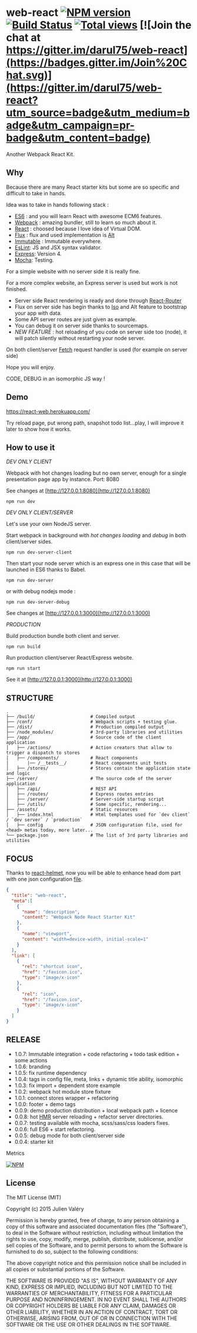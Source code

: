 web-react [![NPM version](https://badge.fury.io/js/web-react.png)](http://badge.fury.io/js/web-react) [![Build Status](https://travis-ci.org/darul75/web-react.png?branch=master)](https://travis-ci.org/darul75/web-react) [![Total views](https://sourcegraph.com/api/repos/github.com/darul75/web-react/counters/views.png)](https://sourcegraph.com/github.com/darul75/web-react) [![Join the chat at https://gitter.im/darul75/web-react](https://badges.gitter.im/Join%20Chat.svg)](https://gitter.im/darul75/web-react?utm_source=badge&utm_medium=badge&utm_campaign=pr-badge&utm_content=badge)
=====================

Another Webpack React Kit.

Why
-------------

Because there are many React starter kits but some are so specific and difficult to take in hands.

Idea was to take in hands following stack :

* [ES6](https://babeljs.io/docs/learn-es6/) : and you will learn React with awesome ECM6 features.
* [Webpack](https://github.com/webpack/webpack) : amazing bundler, still to learn so much about it.
* [React](https://github.com/facebook/react) : choosed because I love idea of Virtual DOM.
* [Flux](https://facebook.github.io/flux/docs/overview.html) : flux and used implementation is [Alt](http://alt.js.org/)
* [Immutable](https://facebook.github.io/immutable-js/) : Immutable everywhere.
* [EsLint](http://eslint.org/): JS and JSX syntax validator.
* [Express](http://expressjs.com/): Version 4.
* [Mocha](http://mochajs.org/): Testing.

For a simple website with no server side it is really fine.

For a more complex website, an Express server is used but work is not finished.

- Server side React rendering is ready and done through [React-Router](https://github.com/rackt/react-router)
- Flux on server side has begin thanks to [Iso](https://github.com/goatslacker/iso/) and Alt feature to bootstrap your app with data.
- Some API server routes are just given as example.
- You can debug it on server side thanks to sourcemaps.
- *NEW FEATURE* : hot reloading of you code on server side too (node), it will patch silently without restarting your node server.

On both client/server [Fetch](https://github.com/github/fetch) request handler is used (for example on server side)

Hope you will enjoy.

CODE, DEBUG in an isomorphic JS way !

Demo
-------------

https://react-web.herokuapp.com/

Try reload page, put wrong path, snapshot todo list...play, I will improve it later to show how it works.

How to use it
-------------

*DEV ONLY CLIENT*

Webpack with hot changes loading but no own server, enough for a single presentation page app by instance. Port: 8080

See changes at [http://127.0.0.1:8080](http://127.0.0.1:8080)

```
npm run dev
```

*DEV ONLY CLIENT/SERVER*

Let's use your own NodeJS server.

Start webpack in background with *hot changes loading* and *debug* in both client/server sides.

```
npm run dev-server-client
```

Then start your node server which is an express one in this case that will be launched in ES6 thanks to Babel.

```
npm run dev-server
```

or with debug nodejs mode :

```
npm run dev-server-debug
```

See changes at [http://127.0.0.1:3000](http://127.0.0.1:3000)

*PRODUCTION*

Build production bundle both client and server.
```
npm run build
```

Run production client/server React/Express website. 

```
npm run start
```

See it at [http://127.0.0.1:3000](http://127.0.0.1:3000)

STRUCTURE
-------------
```
.
├── /build/                     # Compiled output
├── /conf/                      # Webpack scripts + testing glue.
├── /dist/                      # Production compiled output
├── /node_modules/              # 3rd-party libraries and utilities
├── /app/                       # Source code of the client application
│   ├── /actions/               # Action creators that allow to trigger a dispatch to stores
│   ├── /components/            # React components
|       |── /__tests__/         # React components unit tests
│   ├── /stores/                # Stores contain the application state and logic
├── /server/                    # The source code of the server application
│   ├── /api/                   # REST API
│   ├── /routes/                # Express routes entries
│   ├── /server/                # Server-side startup script
│   ├── /utils/                 # Some specific, rendering...
├── /assets/                    # Static resources
│   ├── index.html              # Html templates used for `dev client` / `dev server` / `production`
│   ├── config                  # JSON configuration file, used for <head> metas today, more later...
└── package.json                # The list of 3rd party libraries and utilities
```

FOCUS
-------------

Thanks to [react-helmet](https://github.com/nfl/react-helmet), now you will be able to enhance head dom part with one json configuration [file](https://github.com/darul75/web-react/blob/master/assets/config.json).

```json
{
  "title": "web-react",
  "meta":[
    {
      "name": "description",
      "content": "Webpack Node React Starter Kit"
    },
    {
      "name": "viewport",
      "content": "width=device-width, initial-scale=1"
    }
  ],
  "link": [
    {
      "rel": "shortcut icon",
      "href": "/favicon.ico",
      "type": "image/x-icon"
    },
    {
      "rel": "icon",
      "href": "/favicon.ico",
      "type": "image/x-icon"
    }
  ]
}
```

RELEASE
-------------

* 1.0.7: Immutable integration + code refactoring + todo task edition + some actions
* 1.0.6: branding
* 1.0.5: fix runtime dependency
* 1.0.4: <head/> tags in config file, meta, links + dynamic title ability, isomorphic
* 1.0.3: fix import + dependent store example
* 1.0.2: webpack hot module store fixture
* 1.0.1: connect stores wrapper + refactoring
* 1.0.0: footer + demo tags
* 0.0.9: demo production distribution + local webpack path + licence
* 0.0.8: hot [HMR](https://github.com/webpack/docs/wiki/hot-module-replacement-with-webpack) server reloading + refactor server directories.
* 0.0.7: testing available with mocha, scss/sass/css loaders fixes.
* 0.0.6: full ES6 + start refactoring.
* 0.0.5: debug mode for both client/server side
* 0.0.4: starter kit
 
Metrics

[![NPM](https://nodei.co/npm/web-react.png?downloads=true&downloadRank=true&stars=true)](https://nodei.co/npm/web-react/)

## License

The MIT License (MIT)

Copyright (c) 2015 Julien Valéry

Permission is hereby granted, free of charge, to any person obtaining a copy
of this software and associated documentation files (the "Software"), to deal
in the Software without restriction, including without limitation the rights
to use, copy, modify, merge, publish, distribute, sublicense, and/or sell
copies of the Software, and to permit persons to whom the Software is
furnished to do so, subject to the following conditions:

The above copyright notice and this permission notice shall be included in
all copies or substantial portions of the Software.

THE SOFTWARE IS PROVIDED "AS IS", WITHOUT WARRANTY OF ANY KIND, EXPRESS OR
IMPLIED, INCLUDING BUT NOT LIMITED TO THE WARRANTIES OF MERCHANTABILITY,
FITNESS FOR A PARTICULAR PURPOSE AND NONINFRINGEMENT. IN NO EVENT SHALL THE
AUTHORS OR COPYRIGHT HOLDERS BE LIABLE FOR ANY CLAIM, DAMAGES OR OTHER
LIABILITY, WHETHER IN AN ACTION OF CONTRACT, TORT OR OTHERWISE, ARISING FROM,
OUT OF OR IN CONNECTION WITH THE SOFTWARE OR THE USE OR OTHER DEALINGS IN
THE SOFTWARE.
